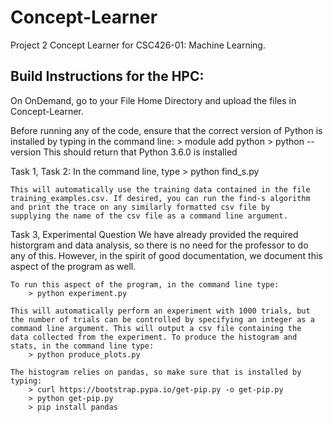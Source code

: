 # Concept-Learner
Project 2 Concept Learner for CSC426-01: Machine Learning.

## Build Instructions for the HPC:

On OnDemand, go to your File Home Directory and upload the files in Concept-Learner. 

Before running any of the code, ensure that the correct version of Python 
is installed by typing in the command line:
	> module add python
	> python --version 
This should return that Python 3.6.0 is installed

Task 1, Task 2: 
	In the command line, type
		> python find_s.py

	This will automatically use the training data contained in the file
	training_examples.csv. If desired, you can run the find-s algorithm
	and print the trace on any similarly formatted csv file by 
	supplying the name of the csv file as a command line argument.

Task 3, Experimental Question
	We have already provided the required historgram and data analysis, 
	so there is no need for the professor to do any of this. However, in
	the spirit of good documentation, we document this aspect of the 
	program as well. 
	
	To run this aspect of the program, in the command line type:
		> python experiment.py

	This will automatically perform an experiment with 1000 trials, but 
	the number of trials can be controlled by specifying an integer as a
	command line argument. This will output a csv file containing the 
	data collected from the experiment. To produce the histogram and 
	stats, in the command line type:
		> python produce_plots.py

	The histogram relies on pandas, so make sure that is installed by typing:
		> curl https://bootstrap.pypa.io/get-pip.py -o get-pip.py
		> python get-pip.py
		> pip install pandas

	


